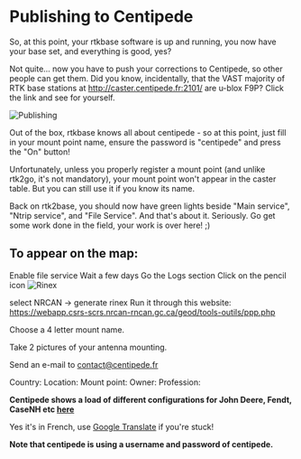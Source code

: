 # Publishing to Centipede

So, at this point, your rtkbase software is up and running, you now have your base set, and everything is good, yes?

Not quite... now you have to push your corrections to Centipede, so other people can get them. Did you know, incidentally, that the VAST majority of RTK base stations at http://caster.centipede.fr:2101/ are u-blox F9P? Click the link and see for yourself.

![Publishing](centipede.png)

Out of the box, rtkbase knows all about centipede - so at this point, just fill in your mount point name, ensure the password is "centipede" and press the "On" button!

Unfortunately, unless you properly register a mount point (and unlike rtk2go, it's not mandatory), your mount point won't appear in the caster table. But you can still use it if you know its name.

Back on rtk2base, you should now have green lights beside "Main service", "Ntrip service", and "File Service". And that's about it. Seriously. Go get some work done in the field, your work is over here! ;)

## To appear on the map:
Enable file service
Wait a few days
Go the Logs section
Click on the pencil icon
![Rinex](https://github.com/lansalot/FreeRTK/assets/3919203/01d39cdf-b200-4dc7-acec-f665ea1b1f10)

select NRCAN -> generate rinex
Run it through this website: https://webapp.csrs-scrs.nrcan-rncan.gc.ca/geod/tools-outils/ppp.php

Choose a 4 letter mount name.

Take 2 pictures of your antenna mounting.

Send an e-mail to contact@centipede.fr

Country:
Location: 
Mount point: 
Owner: 
Profession: 

**Centipede shows a load of different configurations for John Deere, Fendt, CaseNH etc [here](https://docs.centipede.fr/docs/proprietaire/tracteurs.html)**

Yes it's in French, use [Google Translate](https://docs-centipede-fr.translate.goog/docs/proprietaire/tracteurs.html?_x_tr_sl=auto&_x_tr_tl=en&_x_tr_hl=en-US&_x_tr_pto=wapp) if you're stuck!

**Note that centipede is using a username and password of centipede.**
